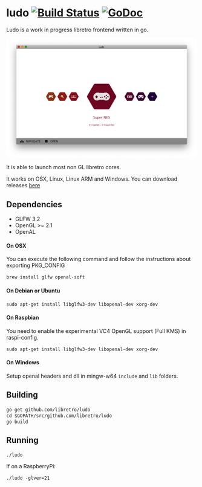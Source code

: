 # ludo [![Build Status](https://travis-ci.org/libretro/ludo.svg?branch=master)](https://travis-ci.org/libretro/ludo) [![GoDoc](https://godoc.org/github.com/libretro/ludo?status.svg)](https://godoc.org/github.com/libretro/ludo)

Ludo is a work in progress libretro frontend written in go.

<img src="https://raw.githubusercontent.com/kivutar/ludo-assets/master/illustration.png" />

It is able to launch most non GL libretro cores.

It works on OSX, Linux, Linux ARM and Windows. You can download releases [here](https://github.com/libretro/ludo/releases)

## Dependencies

 * GLFW 3.2
 * OpenGL >= 2.1
 * OpenAL

#### On OSX

You can execute the following command and follow the instructions about exporting PKG_CONFIG

    brew install glfw openal-soft

#### On Debian or Ubuntu

    sudo apt-get install libglfw3-dev libopenal-dev xorg-dev

#### On Raspbian

You need to enable the experimental VC4 OpenGL support (Full KMS) in raspi-config.

    sudo apt-get install libglfw3-dev libopenal-dev xorg-dev

#### On Windows

Setup openal headers and dll in mingw-w64 `include` and `lib` folders.

## Building

    go get github.com/libretro/ludo
    cd $GOPATH/src/github.com/libretro/ludo
    go build

## Running

    ./ludo

If on a RaspberryPi:

    ./ludo -glver=21
